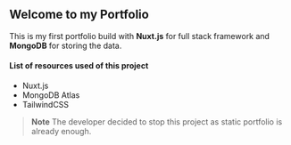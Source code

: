 ## Welcome to my Portfolio

This is my first portfolio build with **Nuxt.js** for full stack framework and **MongoDB** for storing the data.

#### List of resources used of this project
- Nuxt.js
- MongoDB Atlas
- TailwindCSS

> **Note**
> The developer decided to stop this project as static portfolio is already enough.